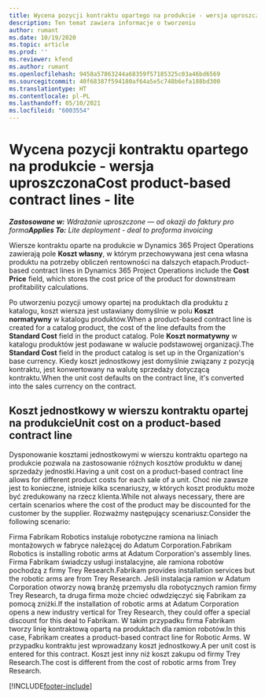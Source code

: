 ```yaml
---
title: Wycena pozycji kontraktu opartego na produkcie - wersja uproszczona
description: Ten temat zawiera informacje o tworzeniu
author: rumant
ms.date: 10/19/2020
ms.topic: article
ms.prod: ''
ms.reviewer: kfend
ms.author: rumant
ms.openlocfilehash: 9458a57863244a68359f57185325c03a46bd6569
ms.sourcegitcommit: 40f68387f594180af64a5e5c748b6efa188bd300
ms.translationtype: HT
ms.contentlocale: pl-PL
ms.lasthandoff: 05/10/2021
ms.locfileid: "6003554"
---
```

# <a name="cost-product-based-contract-lines---lite"></a><span data-ttu-id="2f67b-103">Wycena pozycji kontraktu opartego na produkcie - wersja uproszczona</span><span class="sxs-lookup"><span data-stu-id="2f67b-103">Cost product-based contract lines - lite</span></span>

<span data-ttu-id="2f67b-104">_**Zastosowane w:** Wdrażanie uproszczone — od okazji do faktury pro forma_</span><span class="sxs-lookup"><span data-stu-id="2f67b-104">_**Applies To:** Lite deployment - deal to proforma invoicing_</span></span>


<span data-ttu-id="2f67b-105">Wiersze kontraktu oparte na produkcie w Dynamics 365 Project Operations zawierają pole **Koszt własny**, w którym przechowywana jest cena własna produktu na potrzeby obliczeń rentowności na dalszych etapach.</span><span class="sxs-lookup"><span data-stu-id="2f67b-105">Product-based contract lines in Dynamics 365 Project Operations include the **Cost Price** field, which stores the cost price of the product for downstream profitability calculations.</span></span>

<span data-ttu-id="2f67b-106">Po utworzeniu pozycji umowy opartej na produktach dla produktu z katalogu, koszt wiersza jest ustawiany domyślnie w polu **Koszt normatywny** w katalogu produktów.</span><span class="sxs-lookup"><span data-stu-id="2f67b-106">When a product-based contract line is created for a catalog product, the cost of the line defaults from the **Standard Cost** field in the product catalog.</span></span> <span data-ttu-id="2f67b-107">Pole **Koszt normatywny** w katalogu produktów jest podawane w walucie podstawowej organizacji.</span><span class="sxs-lookup"><span data-stu-id="2f67b-107">The **Standard Cost** field in the product catalog is set up in the Organization's base currency.</span></span> <span data-ttu-id="2f67b-108">Kiedy koszt jednostkowy jest domyślnie związany z pozycją kontraktu, jest konwertowany na walutę sprzedaży dotyczącą kontraktu.</span><span class="sxs-lookup"><span data-stu-id="2f67b-108">When the unit cost defaults on the contract line, it's converted into the sales currency on the contract.</span></span>

## <a name="unit-cost-on-a-product-based-contract-line"></a><span data-ttu-id="2f67b-109">Koszt jednostkowy w wierszu kontraktu opartej na produkcie</span><span class="sxs-lookup"><span data-stu-id="2f67b-109">Unit cost on a product-based contract line</span></span>

<span data-ttu-id="2f67b-110">Dysponowanie kosztami jednostkowymi w wierszu kontraktu opartego na produkcie pozwala na zastosowanie różnych kosztów produktu w danej sprzedaży jednostki.</span><span class="sxs-lookup"><span data-stu-id="2f67b-110">Having a unit cost on a product-based contract line allows for different product costs for each sale of a unit.</span></span> <span data-ttu-id="2f67b-111">Choć nie zawsze jest to konieczne, istnieje kilka scenariuszy, w których koszt produktu może być zredukowany na rzecz klienta.</span><span class="sxs-lookup"><span data-stu-id="2f67b-111">While not always necessary, there are certain scenarios where the cost of the product may be discounted for the customer by the supplier.</span></span> <span data-ttu-id="2f67b-112">Rozważmy następujący scenariusz:</span><span class="sxs-lookup"><span data-stu-id="2f67b-112">Consider the following scenario:</span></span>

<span data-ttu-id="2f67b-113">Firma Fabrikam Robotics instaluje robotyczne ramiona na liniach montażowych w fabryce należącej do Adatum Corporation.</span><span class="sxs-lookup"><span data-stu-id="2f67b-113">Fabrikam Robotics is installing robotic arms at Adatum Corporation's assembly lines.</span></span> <span data-ttu-id="2f67b-114">Firma Fabrikam świadczy usługi instalacyjne, ale ramiona robotów pochodzą z firmy Trey Research.</span><span class="sxs-lookup"><span data-stu-id="2f67b-114">Fabrikam provides installation services but the robotic arms are from Trey Research.</span></span> <span data-ttu-id="2f67b-115">Jeśli instalacja ramion w Adatum Corporation otworzy nową branżę przemysłu dla robotycznych ramion firmy Trey Research, ta druga firma może chcieć odwdzięczyć się Fabrikam za pomocą zniżki.</span><span class="sxs-lookup"><span data-stu-id="2f67b-115">If the installation of robotic arms at Adatum Corporation opens a new industry vertical for Trey Research, they could offer a special discount for this deal to Fabrikam.</span></span> <span data-ttu-id="2f67b-116">W takim przypadku firma Fabrikam tworzy linię kontraktową opartą na produktach dla ramion robotów.</span><span class="sxs-lookup"><span data-stu-id="2f67b-116">In this case, Fabrikam creates a product-based contract line for Robotic Arms.</span></span> <span data-ttu-id="2f67b-117">W przypadku kontraktu jest wprowadzany koszt jednostkowy.</span><span class="sxs-lookup"><span data-stu-id="2f67b-117">A per unit cost is entered for this contract.</span></span> <span data-ttu-id="2f67b-118">Koszt jest inny niż koszt zakupu od firmy Trey Research.</span><span class="sxs-lookup"><span data-stu-id="2f67b-118">The cost is different from the cost of robotic arms from Trey Research.</span></span>


[!INCLUDE[footer-include](../../includes/footer-banner.md)]